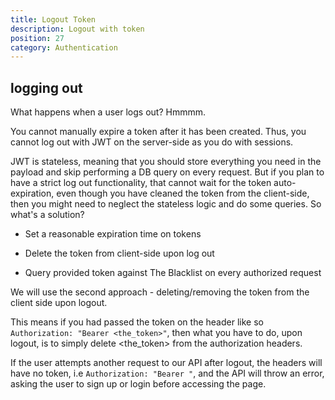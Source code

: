 ```yaml
---
title: Logout Token
description: Logout with token
position: 27
category: Authentication
---
```


## logging out

What happens when a user logs out? Hmmmm.

You cannot manually expire a token after it has been created. Thus, you cannot log out with JWT on the server-side as you do with sessions.

JWT is stateless, meaning that you should store everything you need in the payload and skip performing a DB query on every request. But if you plan to have a strict log out functionality, that cannot wait for the token auto-expiration, even though you have cleaned the token from the client-side, then you might need to neglect the stateless logic and do some queries. So what's a solution?

- Set a reasonable expiration time on tokens

- Delete the token from client-side upon log out

- Query provided token against The Blacklist on every authorized request

We will use the second approach - deleting/removing the token from the client side upon logout.

This means if you had passed the token on the header like so `Authorization: "Bearer <the_token>"`, then what you have to do, upon logout, is to simply delete <the_token> from the authorization headers.

If the user attempts another request to our API after logout, the headers will have no token, i.e `Authorization: "Bearer "`, and the API will throw an error, asking the user to sign up or login before accessing the page.
